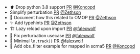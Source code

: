 - ⬆️ Drop python 3.8 support [PR](https://github.com/laminlabs/cellxgene-lamin/pull/102) [@Koncopd](https://github.com/Koncopd)
- Simplify perturbation  [PR](https://github.com/laminlabs/lamin-usecases/pull/161) [@Zethson](https://github.com/Zethson)
- 📝 Document how this related to OMOP [PR](https://github.com/laminlabs/clinicore/pull/13) [@Zethson](https://github.com/Zethson)
- ✨ Add typehints [PR](https://github.com/laminlabs/clinicore/pull/12) [@Zethson](https://github.com/Zethson)
- 🏗️ Lazy reload upon import [PR](https://github.com/laminlabs/clinicore/pull/9) [@falexwolf](https://github.com/falexwolf)
- 💚 Fix perturbation usecase [PR](https://github.com/laminlabs/lamin-usecases/pull/160) [@falexwolf](https://github.com/falexwolf)
- 🚸 Minimal `ln.track()` [PR](https://github.com/laminlabs/lamin-usecases/pull/159) [@falexwolf](https://github.com/falexwolf)
- 📝 Add obs_filter example for mapped in scrna5 [PR](https://github.com/laminlabs/lamin-usecases/pull/158) [@Koncopd](https://github.com/Koncopd)
